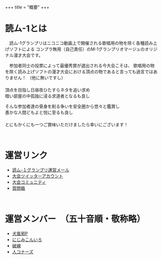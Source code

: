 +++
title = "概要"
+++

# 読ム-1とは

　読ム-1グランプリはニコニコ動画上で開催される歌唱用の物を除く各種読み上げソフトによる
コンプラ無用（自己責任）のM-1グランプリオマージュのオリジナル漫才大会です。

　参加者同士の投票によって最優秀賞が選出される今大会こそは、
歌唱用の物を除く読み上げソフトの漫才大会における頂点の物であると言っても過言ではありません！
（他に無いですし）
　  
　  
頂点を目指し日昼夜ひたすらネタを追い求め  
暗い部屋の中孤独に浸る求道者となるも良し

そんな参加者達の骨身を削る争いを安全圏から悠々と鑑賞し  
愚かな人間どもよと悦に至るも良し
　  
　  
とにもかくにも一つご賞味いただけましたら幸いにございます！

<br>

# 運営リンク

- [読ム-１グランプリ運営メール](<mailto:yomuwan@outlook.jp>)
- [大会ツイッターアカウント](https://twitter.com/Yomu_1GP)
- [大会コミュニティ](https://com.nicovideo.jp/community/co3737919)
- [質問箱](https://peing.net/yomu_1gp)

<br>

# 運営メンバー　（五十音順・敬称略）

- [犬風邪P](https://twitter.com/inukazep)
- [にじみこんいろ](https://twitter.com/suidasisan)
- [破線](https://twitter.com/h_a_s_e_n)
- [人コナーズ](http://www.nicovideo.jp/user/15326247)

<br>




